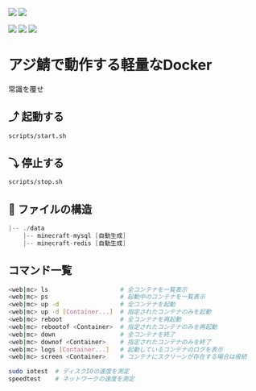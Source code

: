 [![](https://badgen.net/twitter/follow/AzisabaNetwork?icon=twitter)](https://twitter.com/AzisabaNetwork)
[![](https://discordapp.com/api/guilds/357134045328572418/widget.png)](https://discord.gg/seheC2W)

[![](https://badgen.net/github/license/AzisabaSystem/azifry?icon=libraries)](LICENSE)
[![](https://badgen.net/github/checks/AzisabaSystem/azifry?icon=github)](https://github.com/AzisabaSystem/azifry/actions)
[![](https://badgen.net/dependabot/AzisabaSystem/azifry?icon=dependabot)](https://app.dependabot.com/accounts/AzisabaSystem/repos/227227452)

# アジ鯖で動作する軽量なDocker
常識を覆せ

## ⤴ 起動する
```bash
scripts/start.sh
```

## ⤵ 停止する
```bash
scripts/stop.sh
```

## 🔌 ファイルの構造
```go
|-- ./data
    |-- minecraft-mysql [自動生成]
    |-- minecraft-redis [自動生成]
```

## コマンド一覧

```bash
<web|mc> ls                    # 全コンテナを一覧表示
<web|mc> ps                    # 起動中のコンテナを一覧表示
<web|mc> up -d                 # 全コンテナを起動
<web|mc> up -d [Container...]  # 指定されたコンテナのみを起動
<web|mc> reboot                # 全コンテナを再起動
<web|mc> rebootof <Container>  # 指定されたコンテナのみを再起動
<web|mc> down                  # 全コンテナを終了
<web|mc> downof <Container>    # 指定されたコンテナのみを終了
<web|mc> logs [Container...]   # 起動しているコンテナのログを表示
<web|mc> screen <Container>    # コンテナにスクリーンが存在する場合は接続
```

```bash
sudo iotest  # ディスクIOの速度を測定
speedtest    # ネットワークの速度を測定
```
